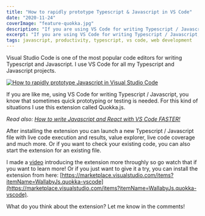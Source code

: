 ```yaml
---
title: "How to rapidly prototype Typescript & Javascript in VS Code"
date: "2020-11-24"
coverImage: "feature-quokka.jpg"
description: "If you are using VS Code for writing Typescript / Javascript, you know that sometimes quick prototyping or testing is needed."
excerpt: "If you are using VS Code for writing Typescript / Javascript, you know that sometimes quick prototyping or testing is needed."
tags: javascript, productivity, typescript, vs code, web development
---
```


Visual Studio Code is one of the most popular code editors for writing Typescript and Javascript. I use VS Code for all my Typescript and Javascript projects.

[![How to rapidly prototype Javascript in Visual Studio Code](http://img.youtube.com/vi/BnTy4IIa2hE/0.jpg)](http://www.youtube.com/watch?v=BnTy4IIa2hE)

If you are like me, using VS Code for writing Typescript / Javascript, you know that sometimes quick prototyping or testing is needed. For this kind of situations I use this extension called Quokka.js.

_Read also: [How to write Javascript and React with VS Code FASTER!](/blog/how-to-write-javascript-and-react-with-vs-code-faster/)_

After installing the extension you can launch a new Typescript / Javascript file with live code execution and results, value explorer, live code coverage and much more. Or if you want to check your existing code, you can also start the extension for an existing file.

I made a [video](https://www.youtube.com/watch?v=BnTy4IIa2hE) introducing the extension more throughly so go watch that if you want to learn more! Or if you just want to give it a try, you can install the extension from here: [https://marketplace.visualstudio.com/items?itemName=WallabyJs.quokka-vscode](https://marketplace.visualstudio.com/items?itemName=WallabyJs.quokka-vscode).

What do you think about the extension? Let me know in the comments!
